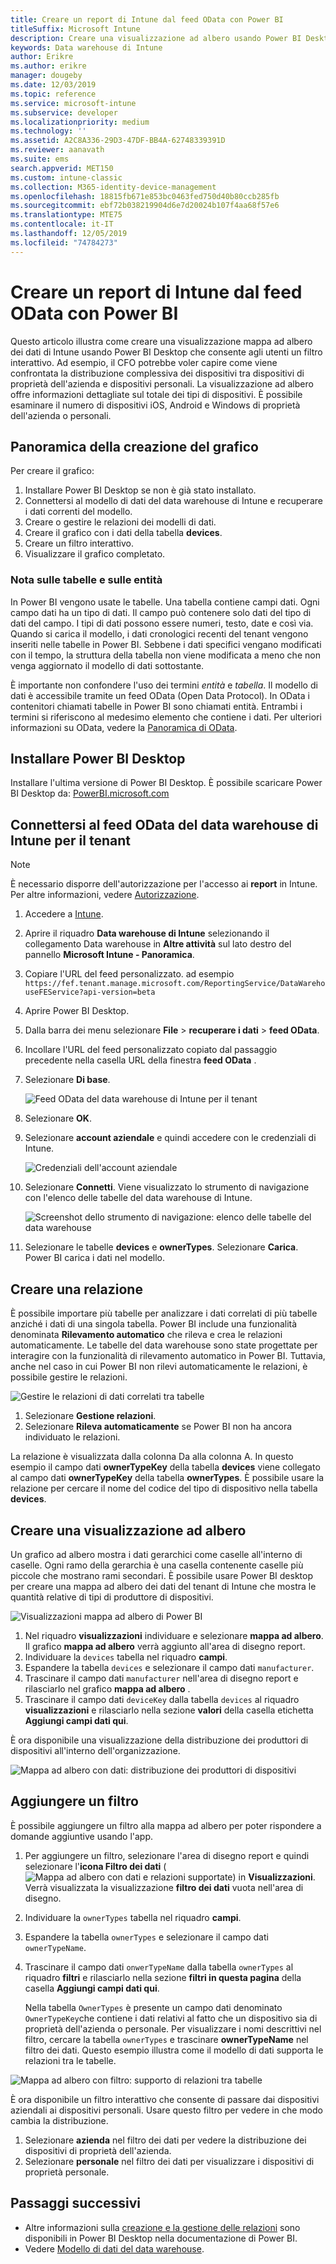 ```yaml
---
title: Creare un report di Intune dal feed OData con Power BI
titleSuffix: Microsoft Intune
description: Creare una visualizzazione ad albero usando Power BI Desktop con un filtro interattivo dall'API data warehouse di Intune.
keywords: Data warehouse di Intune
author: Erikre
ms.author: erikre
manager: dougeby
ms.date: 12/03/2019
ms.topic: reference
ms.service: microsoft-intune
ms.subservice: developer
ms.localizationpriority: medium
ms.technology: ''
ms.assetid: A2C8A336-29D3-47DF-BB4A-62748339391D
ms.reviewer: aanavath
ms.suite: ems
search.appverid: MET150
ms.custom: intune-classic
ms.collection: M365-identity-device-management
ms.openlocfilehash: 18815fb671e853bc0463fed750d40b80ccb285fb
ms.sourcegitcommit: ebf72b038219904d6e7d20024b107f4aa68f57e6
ms.translationtype: MTE75
ms.contentlocale: it-IT
ms.lasthandoff: 12/05/2019
ms.locfileid: "74784273"
---
```

# <a name="create-an-intune-report-from-the-odata-feed-with-power-bi"></a>Creare un report di Intune dal feed OData con Power BI

Questo articolo illustra come creare una visualizzazione mappa ad albero dei dati di Intune usando Power BI Desktop che consente agli utenti un filtro interattivo. Ad esempio, il CFO potrebbe voler capire come viene confrontata la distribuzione complessiva dei dispositivi tra dispositivi di proprietà dell'azienda e dispositivi personali. La visualizzazione ad albero offre informazioni dettagliate sul totale dei tipi di dispositivi. È possibile esaminare il numero di dispositivi iOS, Android e Windows di proprietà dell'azienda o personali.

## <a name="overview-of-creating-the-chart"></a>Panoramica della creazione del grafico

Per creare il grafico:
1. Installare Power BI Desktop se non è già stato installato.
2. Connettersi al modello di dati del data warehouse di Intune e recuperare i dati correnti del modello.
3. Creare o gestire le relazioni dei modelli di dati.
4. Creare il grafico con i dati della tabella **devices**.
5. Creare un filtro interattivo.
6. Visualizzare il grafico completato.

### <a name="a-note-about-tables-and-entities"></a>Nota sulle tabelle e sulle entità

In Power BI vengono usate le tabelle. Una tabella contiene campi dati. Ogni campo dati ha un tipo di dati. Il campo può contenere solo dati del tipo di dati del campo. I tipi di dati possono essere numeri, testo, date e così via. Quando si carica il modello, i dati cronologici recenti del tenant vengono inseriti nelle tabelle in Power BI. Sebbene i dati specifici vengano modificati con il tempo, la struttura della tabella non viene modificata a meno che non venga aggiornato il modello di dati sottostante.

È importante non confondere l'uso dei termini *entità* e *tabella*. Il modello di dati è accessibile tramite un feed OData (Open Data Protocol). In OData i contenitori chiamati tabelle in Power BI sono chiamati entità. Entrambi i termini si riferiscono al medesimo elemento che contiene i dati. Per ulteriori informazioni su OData, vedere la [Panoramica di OData](/odata/overview).

## <a name="install-power-bi-desktop"></a>Installare Power BI Desktop

Installare l'ultima versione di Power BI Desktop. È possibile scaricare Power BI Desktop da: [PowerBI.microsoft.com](https://powerbi.microsoft.com/desktop)

## <a name="connect-to-the-odata-feed-for-the-intune-data-warehouse-for-your-tenant"></a>Connettersi al feed OData del data warehouse di Intune per il tenant

> [!Note]  
> È necessario disporre dell'autorizzazione per l'accesso ai **report** in Intune. Per altre informazioni, vedere [Autorizzazione](../reports-api-url.md).

1. Accedere a [Intune](https://go.microsoft.com/fwlink/?linkid=2090973).
2. Aprire il riquadro **Data warehouse di Intune** selezionando il collegamento Data warehouse in **Altre attività** sul lato destro del pannello **Microsoft Intune - Panoramica**.
3. Copiare l'URL del feed personalizzato. ad esempio `https://fef.tenant.manage.microsoft.com/ReportingService/DataWarehouseFEService?api-version=beta`
4. Aprire Power BI Desktop.
5. Dalla barra dei menu selezionare **File** > **recuperare i dati** > **feed OData**.
6. Incollare l'URL del feed personalizzato copiato dal passaggio precedente nella casella URL della finestra **feed OData** .
7. Selezionare **Di base**.

    ![Feed OData del data warehouse di Intune per il tenant](./media/reports-proc-create-with-odata/reports-create-01-odatafeed.png)

8. Selezionare **OK**.
9. Selezionare **account aziendale** e quindi accedere con le credenziali di Intune.

    ![Credenziali dell'account aziendale](./media/reports-proc-create-with-odata/reports-create-02-org-account.png)

10. Selezionare **Connetti**. Viene visualizzato lo strumento di navigazione con l'elenco delle tabelle del data warehouse di Intune.

    ![Screenshot dello strumento di navigazione: elenco delle tabelle del data warehouse](./media/reports-proc-create-with-odata/reports-create-02-loadentities.png)

11. Selezionare le tabelle **devices** e **ownerTypes**.  Selezionare **Carica**. Power BI carica i dati nel modello.

## <a name="create-a-relationship"></a>Creare una relazione

È possibile importare più tabelle per analizzare i dati correlati di più tabelle anziché i dati di una singola tabella. Power BI include una funzionalità denominata **Rilevamento automatico** che rileva e crea le relazioni automaticamente. Le tabelle del data warehouse sono state progettate per interagire con la funzionalità di rilevamento automatico in Power BI. Tuttavia, anche nel caso in cui Power BI non rilevi automaticamente le relazioni, è possibile gestire le relazioni.

![Gestire le relazioni di dati correlati tra tabelle](./media/reports-proc-create-with-odata/reports-create-03-managerelationships.png)

1. Selezionare **Gestione relazioni**.
2. Selezionare **Rileva automaticamente** se Power BI non ha ancora individuato le relazioni.

La relazione è visualizzata dalla colonna Da alla colonna A. In questo esempio il campo dati **ownerTypeKey** della tabella **devices** viene collegato al campo dati **ownerTypeKey** della tabella **ownerTypes**. È possibile usare la relazione per cercare il nome del codice del tipo di dispositivo nella tabella **devices**.

## <a name="create-a-treemap-visualization"></a>Creare una visualizzazione ad albero

Un grafico ad albero mostra i dati gerarchici come caselle all'interno di caselle. Ogni ramo della gerarchia è una casella contenente caselle più piccole che mostrano rami secondari. È possibile usare Power BI desktop per creare una mappa ad albero dei dati del tenant di Intune che mostra le quantità relative di tipi di produttore di dispositivi.

![Visualizzazioni mappa ad albero di Power BI](./media/reports-proc-create-with-odata/reports-create-03-treemap.png)

1. Nel riquadro **visualizzazioni** individuare e selezionare **mappa ad albero**. Il grafico **mappa ad albero** verrà aggiunto all'area di disegno report.
2. Individuare la `devices` tabella nel riquadro **campi**.
3. Espandere la tabella `devices` e selezionare il campo dati `manufacturer`.
4. Trascinare il campo dati `manufacturer` nell'area di disegno report e rilasciarlo nel grafico **mappa ad albero** .
5. Trascinare il campo dati `deviceKey` dalla tabella `devices` al riquadro **visualizzazioni** e rilasciarlo nella sezione **valori** della casella etichetta **Aggiungi campi dati qui**.  

È ora disponibile una visualizzazione della distribuzione dei produttori di dispositivi all'interno dell'organizzazione.

![Mappa ad albero con dati: distribuzione dei produttori di dispositivi](./media/reports-proc-create-with-odata/reports-create-06-treemapwdata.png)

## <a name="add-a-filter"></a>Aggiungere un filtro

È possibile aggiungere un filtro alla mappa ad albero per poter rispondere a domande aggiuntive usando l'app.

1. Per aggiungere un filtro, selezionare l'area di disegno report e quindi selezionare l'**icona Filtro dei dati** (![Mappa ad albero con dati e relazioni supportate](./media/reports-proc-create-with-odata/reports-create-slicer.png)) in **Visualizzazioni**. Verrà visualizzata la visualizzazione **filtro dei dati** vuota nell'area di disegno.
2. Individuare la `ownerTypes` tabella nel riquadro **campi**.
3. Espandere la tabella `ownerTypes` e selezionare il campo dati `ownerTypeName`.
4. Trascinare il campo dati `onwerTypeName` dalla tabella `ownerTypes` al riquadro **filtri** e rilasciarlo nella sezione **filtri in questa pagina** della casella **Aggiungi campi dati qui**.  

   Nella tabella `OwnerTypes` è presente un campo dati denominato `OwnerTypeKey`che contiene i dati relativi al fatto che un dispositivo sia di proprietà dell'azienda o personale. Per visualizzare i nomi descrittivi nel filtro, cercare la tabella `ownerTypes` e trascinare **ownerTypeName** nel filtro dei dati. Questo esempio illustra come il modello di dati supporta le relazioni tra le tabelle.

![Mappa ad albero con filtro: supporto di relazioni tra tabelle](./media/reports-proc-create-with-odata/reports-create-08_ownertype.png)

È ora disponibile un filtro interattivo che consente di passare dai dispositivi aziendali ai dispositivi personali. Usare questo filtro per vedere in che modo cambia la distribuzione.

1. Selezionare **azienda** nel filtro dei dati per vedere la distribuzione dei dispositivi di proprietà dell'azienda.
2. Selezionare **personale** nel filtro dei dati per visualizzare i dispositivi di proprietà personale.

## <a name="next-steps"></a>Passaggi successivi

- Altre informazioni sulla [creazione e la gestione delle relazioni](https://powerbi.microsoft.com/documentation/powerbi-desktop-create-and-manage-relationships/) sono disponibili in Power BI Desktop nella documentazione di Power BI.
- Vedere [Modello di dati del data warehouse](reports-ref-data-model.md).
